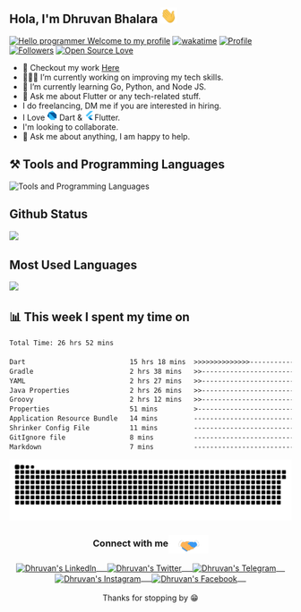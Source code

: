 ## Hola, I'm Dhruvan Bhalara <img src="Assets/Hi.gif" width="29px"> 

[![Hello programmer Welcome to my profile](https://img.shields.io/badge/Hello_Developers-Welcome-gold.svg?style=flat&logo=github)](https://github.com/dhruvanbhalara)
[![wakatime](https://wakatime.com/badge/user/a05b1c6e-c8cd-487d-9e16-a96780933f8d.svg)](https://wakatime.com/@a05b1c6e-c8cd-487d-9e16-a96780933f8d)
 [![Profile](https://komarev.com/ghpvc/?username=dhruvanbhalara&color=blue&style=flat)](https://github.com/dhruvanbhalara)
 [![Followers](https://img.shields.io/github/followers/dhruvanbhalara?style=social)](https://github.com/dhruvanbhalara?tab=followers)
 [![Open Source Love](https://badges.frapsoft.com/os/v2/open-source.svg?v=103)](https://github.com/dhruvanbhalara)
<br>

- 🔭 Checkout my work [Here](https://dhruvanbhalara.netlify.app)
- 👨🏽‍💻 I’m currently working on improving my tech skills.
- 🌱 I’m currently learning Go, Python, and Node JS.
- 💬 Ask me about Flutter or any tech-related stuff.
- I do freelancing, DM me if you are interested in hiring.
-  I Love <img src="https://raw.githubusercontent.com/github/explore/80688e429a7d4ef2fca1e82350fe8e3517d3494d/topics/dart/dart.png" height="18px"> Dart & <img src="https://raw.githubusercontent.com/github/explore/80688e429a7d4ef2fca1e82350fe8e3517d3494d/topics/flutter/flutter.png" height="18px">Flutter.
- I'm looking to collaborate.
- 💬 Ask me about anything, I am happy to help.

## ⚒️ Tools and Programming Languages
<picture>
<source
  srcset="https://skillicons.dev/icons?i=flutter,dart,react,typescript,javascript,kotlin,swift,git,github,gitlab,firebase,mongodb,idea,androidstudio,figma,xd,githubactions,heroku,linux&theme=dark"
  media="(prefers-color-scheme: dark)"
/>
<source
  srcset="https://skillicons.dev/icons?i=flutter,dart,react,typescript,javascript,kotlin,swift,git,github,gitlab,firebase,mongodb,idea,androidstudio,figma,xd,githubactions,heroku,linux&theme=light"
  media="(prefers-color-scheme: light), (prefers-color-scheme: no-preference)"
/>

<img src="https://skillicons.dev/icons?i=flutter,dart,react,typescript,javascript,kotlin,swift,git,github,gitlab,firebase,mongodb,idea,androidstudio,figma,xd,githubactions,heroku,linux&theme=light" alt="Tools and Programming Languages" />
</picture>

## Github Status
<picture>
<source
  srcset="https://github-readme-stats-sigma-five.vercel.app/api?username=dhruvanbhalara&include_all_commits=true&show_icons=true&theme=dark&show=reviews,discussions_started,discussions_answered,prs_merged,prs_merged_percentage"
  media="(prefers-color-scheme: dark)"
/>
<source
  srcset="https://github-readme-stats-sigma-five.vercel.app/api?username=dhruvanbhalara&include_all_commits=true&show_icons=true&show=reviews,discussions_started,discussions_answered,prs_merged,prs_merged_percentage"
  media="(prefers-color-scheme: light), (prefers-color-scheme: no-preference)"
/>
<img src="https://github-readme-stats-sigma-five.vercel.app/api?username=dhruvanbhalara&include_all_commits=true&show_icons=true&show=reviews,discussions_started,discussions_answered,prs_merged,prs_merged_percentage" />
</picture>

## Most Used Languages
<picture>
<source
  srcset="https://github-readme-stats.vercel.app/api/top-langs/?username=dhruvanbhalara&layout=compact&langs_count=10&theme=dark&hide_progress=true"
  media="(prefers-color-scheme: dark)"
/>
<source
  srcset="https://github-readme-stats.vercel.app/api/top-langs/?username=dhruvanbhalara&layout=compact&langs_count=10&hide_progress=true"
  media="(prefers-color-scheme: light), (prefers-color-scheme: no-preference)"
/>
<img src="https://github-readme-stats.vercel.app/api/top-langs/?username=dhruvanbhalara&layout=compact&langs_count=10&hide_progress=true" />
</picture>
</br>

## 📊 This week I spent my time on
<!--START_SECTION:waka-->

```txt
Total Time: 26 hrs 52 mins

Dart                          15 hrs 18 mins  >>>>>>>>>>>>>>-----------   56.98 %
Gradle                        2 hrs 38 mins   >>-----------------------   09.85 %
YAML                          2 hrs 27 mins   >>-----------------------   09.15 %
Java Properties               2 hrs 26 mins   >>-----------------------   09.10 %
Groovy                        2 hrs 12 mins   >>-----------------------   08.22 %
Properties                    51 mins         >------------------------   03.20 %
Application Resource Bundle   14 mins         -------------------------   00.92 %
Shrinker Config File          11 mins         -------------------------   00.71 %
GitIgnore file                8 mins          -------------------------   00.52 %
Markdown                      7 mins          -------------------------   00.45 %
```

<!--END_SECTION:waka-->

<picture>
<source
  srcset="dist/github-contribution-grid-snake-dark.svg#gh-dark-mode-only.svg"
  media="(prefers-color-scheme: dark)"
/>
<source
  srcset="dist/github-contribution-grid-snake.svg#gh-light-mode-only.svg"
  media="(prefers-color-scheme: light), (prefers-color-scheme: no-preference)"
/>

<img src="dist/github-contribution-grid-snake.svg#gh-light-mode-only.svg" alt="Snake image" />
</picture>

<div align="center">
  <h3 align="center">Connect with me<img align="center" src="Assets/Handshake.gif" height="33px" /></h3> 
</div>
<p align="center">
 <a href="https://linkedin.com/in/dhruvanbhalara" target="blank">
  <img align="center" alt="Dhruvan's LinkedIn" width="30px" src="https://www.vectorlogo.zone/logos/linkedin/linkedin-icon.svg" /> &nbsp; &nbsp;
 </a>
 <a href="https://twitter.com/dhruvanbhalara" target="blank">
  <img align="center" alt="Dhruvan's Twitter" width="30px" src="https://www.vectorlogo.zone/logos/twitter/twitter-official.svg" /> &nbsp; &nbsp;
 </a>
 <a href="https://t.me/dhruvanbhalara" target="blank">
  <img align="center" alt="Dhruvan's Telegram" width="30px" src="https://www.vectorlogo.zone/logos/telegram/telegram-icon.svg" /> &nbsp; &nbsp;
 </a>
 <a href="https://www.instagram.com/dhruvanbhalara" target="blank">
  <img align="center" alt="Dhruvan's Instagram" width="30px" src="https://www.vectorlogo.zone/logos/instagram/instagram-icon.svg" /> &nbsp; &nbsp;
 </a>
 <a href="https://www.facebook.com/dhruvanbhalara" target="blank">
  <img align="center" alt="Dhruvan's Facebook" width="30px" src="https://www.vectorlogo.zone/logos/facebook/facebook-icon.svg" /> &nbsp; &nbsp;
 </a>
<br/>
<br/>
  Thanks for stopping by 😁<br/>
</p>
